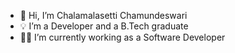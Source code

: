 - 👋 Hi, I’m Chalamalasetti Chamundeswari
- 💡 I’m a Developer and a B.Tech graduate
- 👩‍💻 I’m currently working as a Software Developer
